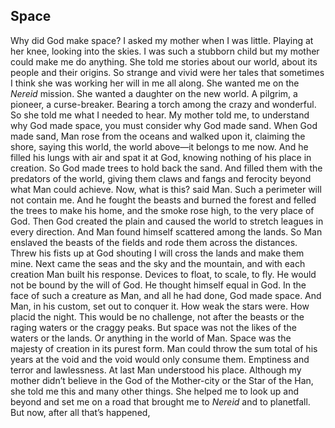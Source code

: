 ## Space
Why did God make space?
I asked my mother when I was little. Playing at her knee, looking into the skies. I was such a stubborn child but my mother could make me do anything. She told me stories about our world, about its people and their origins. So strange and vivid were her tales that sometimes I think she was working her will in me all along. She wanted me on the *Nereid* mission. She wanted a daughter on the new world. A pilgrim, a pioneer, a curse-breaker. Bearing a torch among the crazy and wonderful. So she told me what I needed to hear.
My mother told me, to understand why God made space, you must consider why God made sand.
When God made sand, Man rose from the oceans and walked upon it, claiming the shore, saying this world, the world above—it belongs to me now. And he filled his lungs with air and spat it at God, knowing nothing of his place in creation.
So God made trees to hold back the sand. And filled them with the predators of the world, giving them claws and fangs and ferocity beyond what Man could achieve. Now, what is this? said Man. Such a perimeter will not contain me. And he fought the beasts and burned the forest and felled the trees to make his home, and the smoke rose high, to the very place of God. 
Then God created the plain and caused the world to stretch leagues in every direction. And Man found himself scattered among the lands. So Man enslaved the beasts of the fields and rode them across the distances. Threw his fists up at God shouting I will cross the lands and make them mine. Next came the seas and the sky and the mountain, and with each creation Man built his response. Devices to float, to scale, to fly. He would not be bound by the will of God. He thought himself equal in God.
In the face of such a creature as Man, and all he had done, God made space. And Man, in his custom, set out to conquer it. How weak the stars were. How placid the night. This would be no challenge, not after the beasts or the raging waters or the craggy peaks. But space was not the likes of the waters or the lands. Or anything in the world of Man. Space was the majesty of creation in its purest form. Man could throw the sum total of his years at the void and the void would only consume them. Emptiness and terror and lawlessness. At last Man understood his place.
Although my mother didn’t believe in the God of the Mother-city or the Star of the Han, she told me this and many other things. She helped me to look up and beyond and set me on a road that brought me to *Nereid* and to planetfall. 
But now, after all that’s happened, 
